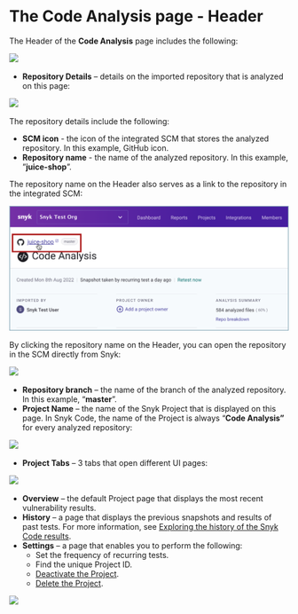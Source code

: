 # The Code Analysis page - Header

The Header of the **Code Analysis** page includes the following:

![](<../../../../.gitbook/assets/Snyk Code - Results - Header - With Callouts.png>)

* **Repository Details** – details on the imported repository that is analyzed on this page:

![](<../../../../.gitbook/assets/Snyk Code - Results - Header - Repo Details.png>)

The repository details include the following:

* **SCM icon** - the icon of the integrated SCM that stores the analyzed repository. In this example, GitHub icon.
* **Repository name** - the name of the analyzed repository. In this example, ”**juice-shop**”.

The repository name on the Header also serves as a link to the repository in the integrated SCM:

![](<../../../../.gitbook/assets/Snyk Code - Results - Header - repository name link.png>)

By clicking the repository name on the Header, you can open the repository in the SCM directly from Snyk:

![](<../../../../.gitbook/assets/Snyk Code - Results - Header - Integrated SCM.png>)

* **Repository branch** – the name of the branch of the analyzed repository. In this example, “**master**”.
* **Project Name** – the name of the Snyk Project that is displayed on this page. In Snyk Code, the name of the Project is always “**Code Analysis”** for every analyzed repository:

![](<../../../../.gitbook/assets/Snyk Code - Results - Header - Project Name.png>)

* **Project Tabs** – 3 tabs that open different UI pages: &#x20;

![](<../../../../.gitbook/assets/Snyk Code - Results - Header - Project Tabs.png>)

* **Overview** – the default Project page that displays the most recent vulnerability results.
* **History** – a page that displays the previous snapshots and results of past tests. For more information, see [Exploring the history of the Snyk Code results](../exploring-the-history-of-the-snyk-code-results.md).
* **Settings**  – a page that enables you to perform the following:
  * Set the frequency of recurring tests.
  * Find the unique Project ID.
  * [Deactivate the Project](https://docs.snyk.io/products/snyk-code/getting-started-with-snyk-code/activating-snyk-code-using-the-web-ui/step-3-importing-repositories-to-snyk-for-the-snyk-code-testing/removing-imported-repositories-from-the-snyk-code-test#deactivating-and-deleting-the-snyk-code-project).
  * [Delete the Project](https://docs.snyk.io/products/snyk-code/getting-started-with-snyk-code/activating-snyk-code-using-the-web-ui/step-3-importing-repositories-to-snyk-for-the-snyk-code-testing/removing-imported-repositories-from-the-snyk-code-test#deactivating-and-deleting-the-snyk-code-project).

![](<../../../../.gitbook/assets/Snyk Code - Results - Header - Project Settings page.png>)
